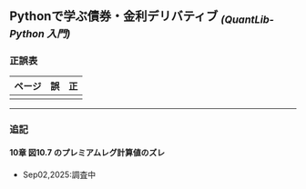 ## Pythonで学ぶ債券・金利デリバティブ <sub>*(QuantLib-Python 入門)*</sub>

### 正誤表

| ページ | 誤 | 正 |
|--------|----|----|
|  |  |  |

---

### 追記

#### 10章 図10.7 のプレミアムレグ計算値のズレ
- Sep02,2025:調査中
